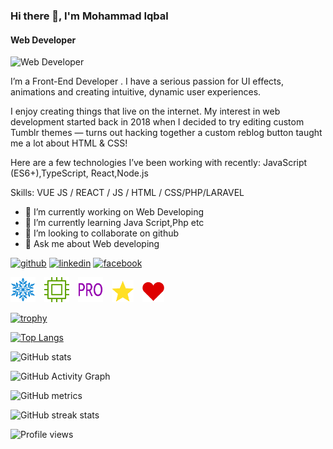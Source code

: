 ### Hi there 👋, I'm Mohammad Iqbal
#### Web Developer
![Web Developer](https://media-exp1.licdn.com/dms/image/C5603AQEy_lCgNzBXmg/profile-displayphoto-shrink_100_100/0/1649611553049?e=1658966400&v=beta&t=9jNxaSINqrle1Xowbl2euSCktsAEmr6-dFg7tD8U-3s)

I’m a Front-End Developer . I have a serious passion for UI effects, animations and creating intuitive, dynamic user experiences.

I enjoy creating things that live on the internet. My interest in web development started back in 2018 when I decided to try editing custom Tumblr themes — turns out hacking together a custom reblog button taught me a lot about HTML & CSS!

Here are a few technologies I’ve been working with recently: JavaScript (ES6+),TypeScript, React,Node.js

Skills: VUE JS / REACT / JS / HTML / CSS/PHP/LARAVEL

- 🔭 I’m currently working on Web Developing 
- 🌱 I’m currently learning Java Script,Php etc 
- 👯 I’m looking to collaborate on github 
- 💬 Ask me about Web developing 


[<img src='https://cdn.jsdelivr.net/npm/simple-icons@3.0.1/icons/github.svg' alt='github' height='40'>](https://github.com/https://github.com/iqbalhossain550)  [<img src='https://cdn.jsdelivr.net/npm/simple-icons@3.0.1/icons/linkedin.svg' alt='linkedin' height='40'>](https://www.linkedin.com/in/https://www.linkedin.com/in/mohammad-iqbal-hossain-514457221//)  [<img src='https://cdn.jsdelivr.net/npm/simple-icons@3.0.1/icons/facebook.svg' alt='facebook' height='40'>](https://www.facebook.com/https://www.facebook.com/profile.php?id=100041262888177)  

<a href='https://archiveprogram.github.com/'><img src='https://raw.githubusercontent.com/acervenky/animated-github-badges/master/assets/acbadge.gif' width='40' height='40'></a> <a href='https://docs.github.com/en/developers'><img src='https://raw.githubusercontent.com/acervenky/animated-github-badges/master/assets/devbadge.gif' width='40' height='40'></a> <a href='https://github.com/pricing'><img src='https://raw.githubusercontent.com/acervenky/animated-github-badges/master/assets/pro.gif' width='40' height='40'></a> <a href='https://stars.github.com/'><img src='https://raw.githubusercontent.com/acervenky/animated-github-badges/master/assets/starbadge.gif' width='35' height='35'></a> <a href='https://docs.github.com/en/github/supporting-the-open-source-community-with-github-sponsors'><img src='https://raw.githubusercontent.com/acervenky/animated-github-badges/master/assets/sponsorbadge.gif' width='35' height='35'></a> 

[![trophy](https://github-profile-trophy.vercel.app/?username=https://github.com/iqbalhossain550)](https://github.com/ryo-ma/github-profile-trophy)

[![Top Langs](https://github-readme-stats.vercel.app/api/top-langs/?username=https://github.com/iqbalhossain550)](https://github.com/anuraghazra/github-readme-stats)

![GitHub stats](https://github-readme-stats.vercel.app/api?username=https://github.com/iqbalhossain550&show_icons=true&count_private=true)  

![GitHub Activity Graph](https://activity-graph.herokuapp.com/graph?username=https://github.com/iqbalhossain550)  

![GitHub metrics](https://metrics.lecoq.io/https://github.com/iqbalhossain550)  

![GitHub streak stats](https://github-readme-streak-stats.herokuapp.com/?user=https://github.com/iqbalhossain550)  

![Profile views](https://gpvc.arturio.dev/https://github.com/iqbalhossain550)  
